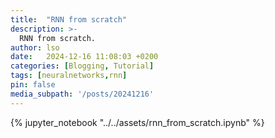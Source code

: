 ```yaml
---
title:  "RNN from scratch"
description: >-
  RNN from scratch.
author: lso
date:   2024-12-16 11:08:03 +0200
categories: [Blogging, Tutorial]
tags: [neuralnetworks,rnn]
pin: false
media_subpath: '/posts/20241216'
---
```


{% jupyter_notebook "../../assets/rnn_from_scratch.ipynb" %}
